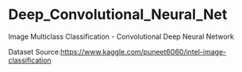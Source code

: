 # Deep_Convolutional_Neural_Net
Image Multiclass Classification - Convolutional Deep Neural Network 

Dataset Source:https://www.kaggle.com/puneet6060/intel-image-classification
